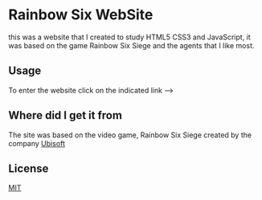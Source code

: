 # Rainbow Six WebSite

this was a website that I created to study HTML5 CSS3 and JavaScript, it was based on the game Rainbow Six Siege and the agents that I like most.


## Usage

To enter the website click on the indicated link -->

## Where did I get it from
The site was based on the video game, Rainbow Six Siege created by the company [Ubisoft](https://www.ubisoft.com/pt-br/game/rainbow-six/siege)

## License

[MIT](https://choosealicense.com/licenses/mit/)